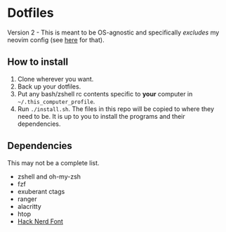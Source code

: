 # Dotfiles

Version 2 - This is meant to be OS-agnostic and specifically _excludes_ my
neovim config (see [here](https://github.com/jonathanlamar/neovim) for that).

## How to install

1. Clone wherever you want.
2. Back up your dotfiles.
3. Put any bash/zshell rc contents specific to **your** computer in
   `~/.this_computer_profile`.
2. Run `./install.sh`.  The files in this repo will be copied to where they need
   to be.  It is up to you to install the programs and their dependencies.

## Dependencies

This may not be a complete list.

* zshell and oh-my-zsh
* fzf
* exuberant ctags
* ranger
* alacritty
* htop
* [Hack Nerd Font](https://www.nerdfonts.com/font-downloads)
